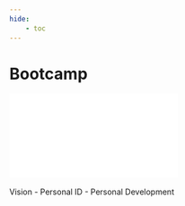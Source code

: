 ```yaml
---
hide:
    - toc
---
```


# Bootcamp


![](../images/submission01/SUBMISSION_01.pdf)


Vision - Personal ID - Personal Development
